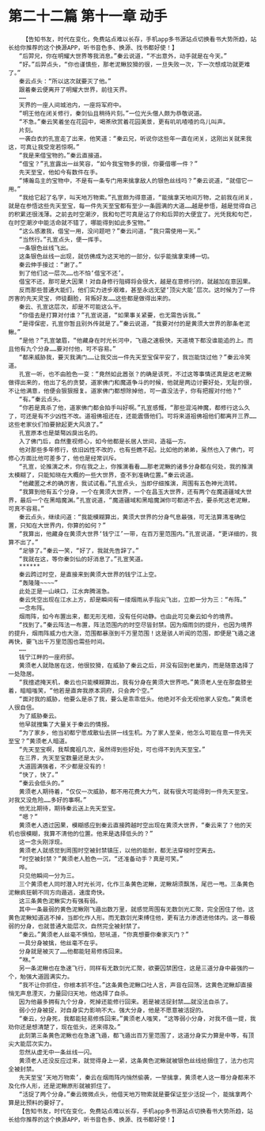 # 第二十二篇 第十一章 动手
        【告知书友，时代在变化，免费站点难以长存，手机app多书源站点切换看书大势所趋，站长给你推荐的这个换源APP，听书音色多、换源、找书都好使！】
       “后羿兄，你在明耀大世界等我消息。”秦云说道，“不出意外，动手就是在今天。”
       “好。”后羿点头，“你也谨慎些，那老泥鳅狡猾的很，一旦失败一次，下一次想成功就更难了。”
       秦云点头：“所以这次就要灭了他。”
       跟着秦云便离开了明耀大世界，前往天界。
       ……
       天界的一座人间城池内，一座将军府中。
       “明王他在闭关修行，秦剑仙且稍待片刻。”一位光头僧人颇为恭敬说道。
       “不急。”秦云笑着坐在花园中，喝茶欣赏着花园美景，更有叽叽喳喳的鸟儿叫声。
       片刻。
       一袭白衣的孔宣走了出来，他笑道：“秦云兄，听说你这些年一直在闭关，这刚出关就来我这，可真让我受宠若惊啊。”
       “我是来借宝物的。”秦云直接道。
       “借宝？”孔宣露出一丝笑容，“如今我宝物多的很，你要借哪一件？”
       先天至宝，他如今有数件在手。
       “博瀚岛主的宝物中，不是有一条专门用来擒拿敌人的银色丝线吗？”秦云说道，“就借它一用。”
       “我给它起了名字，叫天地万物索。”孔宣颇为得意道，“能擒拿天地间万物，之前我在闭关，就是在参悟这些先天至宝，每一件先天至宝都有至少一条圆满的大道……越是参悟，越是觉得自己的积累还很浅薄。之前去时空潮汐，我和句芒可真是沾了你和后羿的大便宜了。光凭我和句芒，在时空潮汐中能活命就不错了，哪能得到如此多宝物。”
       “这么感激我，借宝一用，没问题吧？”秦云问道，“我只需使用一天。”
       “当然行。”孔宣点头，便一挥手。
       一条银色丝线飞出。
       这条银色丝线一出现，就仿佛成为这天地的一部分，似乎能擒拿束缚一切。
       秦云伸手接过：“谢了。”
       到了他们这一层次……也不怕‘借宝不还’。
       借宝不还，那可是大因果！对自身修行阻碍将会很大，越是在意修行的，就越加在意因果。
       反而那些普通大能们，他们实力进步艰难，甚至永远无望‘顶尖大能’层次。这时候为了一件厉害的先天灵宝，师徒翻脸，背叛好友……这些都是做得出来的。
       秦云、孔宣这层次，却是不可能这么干。
       “你借去是打算对付谁？”孔宣说道，“如果事关紧要，也无需告诉我。”
       “是得保密，孔宣你暂且别外传就是了。”秦云说道，“我要对付的是黄须大世界的那条老泥鳅。”
       “是他？”孔宣皱眉，“他藏身在时光长河中，飞遁之速极快，天道境下都没谁能追的上。而且他有九个分身……要对付他，可不容易。”
       “都来威胁我，要灭我满门……让我交出一件先天至宝保平安了，我岂能饶过他？”秦云冷笑道。
       孔宣一听，也不由脸色一变：“竟然如此嚣张？的确是该死，不过这等事情还真是这老泥鳅做得出来的，他出了名的贪婪，道家佛门和魔道争斗的时候，他就是两边讨要好处，无耻的很，不让他满意，他便会狠狠报复。道家佛门都想除掉他，可一直没法子，你有把握对付他？”
       “有。”秦云点头。
       “你若是真杀了他，道家佛门都会拍手叫好啊。”孔宣感慨，“那些混沌神魔，都修行这么久了，可还是有不少凶性不改。道祖佛祖还在，还能震慑他们。可将来道祖佛祖他们都离开三界……这些老家伙们怕要掀起更大风浪了。”
       孔宣原本也是桀骜凶戾出名的。
       入了佛门后，自然重视修心，如今他都是长居人世间，造福一方。
       他对那些多年修行，依旧凶性不改的，也有些瞧不起。比如他的弟弟，虽然也入了佛门，可修心方面比他可差多了，他也是经常训斥。
       “孔宣，论推演之术，你在我之上，你推演看看……那老泥鳅的诸多分身都在何处，我的推演太模糊了，只能知晓在大概的一些大世界，查不到准确位置。”秦云说道。
       “他藏匿之术的确厉害，我试试看。”孔宣点头，当即仔细推演，周围有五色神光流转。
       “我算到他有五个分身，一个在黄须大世界，一个在昌玉大世界，还有两个在魔道疆域大世界，最后一个在黑暗魔渊。”孔宣说道，“魔道疆域和黑暗魔渊你可都进不去，要杀死这老泥鳅，可真不容易。”
       秦云点头，继续问道：“我能模糊算出，黄须大世界的分身气息最强，可无法算清准确位置，只知在大世界内，你算的如何？”
       “我算出，他藏身在黄须大世界‘钱宁江’一带，在百万里范围内。”孔宣说道，“更详细的，我算不出了。”
       “足够了。”秦云一笑，“好了，我就先告辞了。”
       “我就在这，等你秦剑仙的好消息了。”孔宣笑道。
       ******
       秦云跨过时空，是直接来到黄须大世界的钱宁江上空。
       “轰隆隆~~~~”
       此处正是一山峡口，江水奔腾湍急。
       秦云凭空出现在江水上方，却是瞬间有一缕烟雨从手指尖飞出，立即一分为三：“布阵。”
       一念布阵。
       烟雨阵，如今布置出来，都无形无相，没有任何动静。也由此可见秦云如今的境界。
       “找到了。”秦云阵法一布置，阵法范围内的时空尽皆封禁。因为烟雨剑的提升，也因为境界的提升，烟雨阵威力也大涨，范围都暴涨到千万里范围！这是骇人听闻的范围，即便是飞遁之速再快，要飞出千万里范围也需些时间。
       ……
       钱宁江畔的一座府邸。
       黄须老人就隐居在这，他很狡猾，在威胁了秦云之后，并没有回到老巢内，而是随意选择了一处隐居。
       “我擅遮掩天机，秦云也只能模糊算出，我有分身在黄须大世界吧。”黄须老人坐在那盘膝坐着，暗暗嗤笑，“他若是直奔我原本洞府，只会奔个空。”
       “面对我的威胁，他要么是杀了我，要么是乖乖低头。他绝对不会无视他家人安危。”黄须老人很自信。
       为了威胁秦云。
       他早就搜集了大量关于秦云的情报。
       “为了家乡，他当初都宁愿成散仙去拼一线生机。为了家人至亲，他怎么可能在意一件先天至宝？”黄须老人暗道。
       “先天至宝啊，我帮魔祖几次，虽然得到些好处，可也得不到先天至宝。”
       在三界，先天至宝数量还是太少。
       大道圆满强者，不少都是没有的！
       “快了，快了。”
       “秦云会低头的。”
       黄须老人期待着，“仅仅一次威胁，都不用花费大力气，就有很大可能得到一件先天至宝。对我又没危险……多好的事啊。”
       他无比期待，期待秦云送上先天至宝。
       “嗯？”
       黄须老人透过因果，模糊感应到秦云直接跨越时空出现在黄须大世界，“秦云来了？他的天机也很模糊，我算不清他的位置。他来是选择低头的？”
       这一念头刚浮现。
       黄须老人就感觉到周围时空被封禁镇压，以他的能耐，都无法穿梭时空离去。
       “时空被封禁？”黄须老人脸色一沉，“还准备动手？真是可笑。”
       哗。
       只见他瞬间一分为三。
       三个黄须老人同时潜入时光长河，化作三条黄色泥鳅，泥鳅胡须飘荡，尾巴一甩。三条黄色泥鳅疯狂朝不同方向遁逃，速度奇快。
       这三条黄色泥鳅实力有强有弱。
       其中一条最弱的黄色泥鳅刚飞遁出数万里，就感觉周围有无数剑光汇聚，完全困住了他，这黄色泥鳅知道逃不掉，当即化作人形。而无数剑光束缚住他，更有法力渗透进他体内。这一尊极弱的分身，也就普通大能层次，自然完全被封禁了。
       “秦云。”黄须老人丝毫不惧怕，怒吼道，“你真想要你秦家灭门？”
       一具分身被擒，他丝毫不在乎。
       分身就是被灭了……他都能轻易修炼回来。
       “咻。”
       另一条泥鳅也在急速飞行，同样有无数剑光汇聚，欲要囚禁困住，这是三道分身中最强的一个，勉强大道圆满实力。
       “我不让你抓住，你根本抓不住。”这条黄色泥鳅口吐人言，声音在回荡，这黄色泥鳅却直接悄无声息湮灭，力量回归天地，他选择了自杀。
       因为他最多拥有九个分身，死掉还能修行回来。若是被活捉封禁……就没法自杀了。
       弱小分身被捉，对自身实力影响不大。强大分身，他是不愿意被活捉的。
       “秦云，分身死，我都能轻易修炼回来。”黄须老人嗤笑，“这等弱小分身，对我不值一提，我劝你还是想清楚了，现在低头，还来得及。”
       此刻第三条黄色泥鳅也在急速飞遁，都飞遁出百万里范围了，这道分身实力算是中等，有顶尖大能层次实力。
       忽然从虚无中一条丝线一闪。
       黄须老人还没反应过来，就觉得身上一紧，这条黄色泥鳅就被银色丝线给捆住了，法力也完全被封禁。
       先天至宝‘天地万物索’，秦云在烟雨阵内悄然偷袭，一举擒拿，黄须老人这一尊分身都来不及化作人形，还是泥鳅原形就被抓住了。
       “活捉了两个分身。”秦云微微点头，他借天地万物索就是要保证至少活捉一个，能擒拿两个算是比预料的要好了。
       【告知书友，时代在变化，免费站点难以长存，手机app多书源站点切换看书大势所趋，站长给你推荐的这个换源APP，听书音色多、换源、找书都好使！】